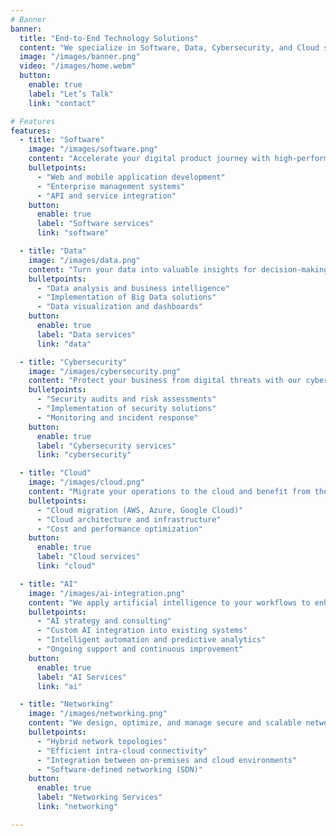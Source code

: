 ```yaml
---
# Banner
banner:
  title: "End-to-End Technology Solutions"
  content: "We specialize in Software, Data, Cybersecurity, and Cloud services to drive innovation and digital success for your business."
  image: "/images/banner.png"
  video: "/images/home.webm"
  button:
    enable: true
    label: "Let’s Talk"
    link: "contact"

# Features
features:
  - title: "Software"
    image: "/images/software.png"
    content: "Accelerate your digital product journey with high-performance software tailored to your goals. From idea to launch, we bring your vision to life with cutting-edge technology and agile development."
    bulletpoints:
      - "Web and mobile application development"
      - "Enterprise management systems"
      - "API and service integration"
    button:
      enable: true
      label: "Software services"
      link: "software"

  - title: "Data"
    image: "/images/data.png"
    content: "Turn your data into valuable insights for decision-making. We offer data analytics, big data, and business intelligence services to help you discover patterns and trends that drive business growth."
    bulletpoints:
      - "Data analysis and business intelligence"
      - "Implementation of Big Data solutions"
      - "Data visualization and dashboards"
    button:
      enable: true
      label: "Data services"
      link: "data"

  - title: "Cybersecurity"
    image: "/images/cybersecurity.png"
    content: "Protect your business from digital threats with our cybersecurity solutions. We offer risk assessments, security implementation, and continuous monitoring to ensure the integrity of your systems and data."
    bulletpoints:
      - "Security audits and risk assessments"
      - "Implementation of security solutions"
      - "Monitoring and incident response"
    button:
      enable: true
      label: "Cybersecurity services"
      link: "cybersecurity"

  - title: "Cloud"
    image: "/images/cloud.png"
    content: "Migrate your operations to the cloud and benefit from the scalability, flexibility, and efficiency of cloud technologies. Our experts will help you design and implement the best cloud strategy for your business."
    bulletpoints:
      - "Cloud migration (AWS, Azure, Google Cloud)"
      - "Cloud architecture and infrastructure"
      - "Cost and performance optimization"
    button:
      enable: true
      label: "Cloud services"
      link: "cloud"

  - title: "AI"
    image: "/images/ai-integration.png"
    content: "We apply artificial intelligence to your workflows to enhance decision-making, automate repetitive tasks, and unlock meaningful insights from your data. We deliver practical, tailored, and sustainable AI solutions."
    bulletpoints:
      - "AI strategy and consulting"
      - "Custom AI integration into existing systems"
      - "Intelligent automation and predictive analytics"
      - "Ongoing support and continuous improvement"
    button:
      enable: true
      label: "AI Services"
      link: "ai"

  - title: "Networking"
    image: "/images/networking.png"
    content: "We design, optimize, and manage secure and scalable network architectures tailored to your business. From on-premises to the cloud, we enable seamless connectivity and implement software-defined networking (SDN) solutions."
    bulletpoints:
      - "Hybrid network topologies"
      - "Efficient intra-cloud connectivity"
      - "Integration between on-premises and cloud environments"
      - "Software-defined networking (SDN)"
    button:
      enable: true
      label: "Networking Services"
      link: "networking"

---
```


